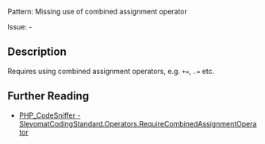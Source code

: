 Pattern: Missing use of combined assignment operator

Issue: -

## Description

Requires using combined assignment operators, e.g. `+=`, `.=` etc.

## Further Reading

* [PHP_CodeSniffer - SlevomatCodingStandard.Operators.RequireCombinedAssignmentOperator](https://github.com/slevomat/coding-standard/blob/master/doc/operators.md#slevomatcodingstandardoperatorsrequirecombinedassignmentoperator-)